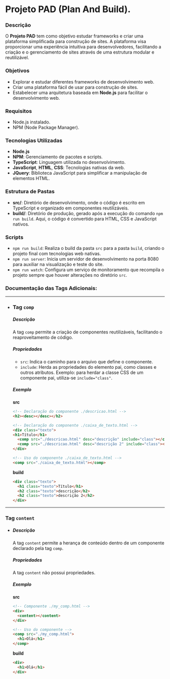 # Projeto PAD (Plan And Build).

### Descrição
O **Projeto PAD** tem como objetivo estudar frameworks e criar uma plataforma simplificada para construção de sites. A plataforma visa proporcionar uma experiência intuitiva para desenvolvedores, facilitando a criação e o gerenciamento de sites através de uma estrutura modular e reutilizável.

### Objetivos
- Explorar e estudar diferentes frameworks de desenvolvimento web.
- Criar uma plataforma fácil de usar para construção de sites.
- Estabelecer uma arquitetura baseada em **Node.js** para facilitar o desenvolvimento web.

### Requisitos
- Node.js instalado.
- NPM (Node Package Manager).

### Tecnologias Utilizadas
- **Node.js**
- **NPM**: Gerenciamento de pacotes e scripts.
- **TypeScript**: Linguagem utilizada no desenvolvimento.
- **JavaScript**, **HTML**, **CSS**: Tecnologias nativas da web.
- **JQuery**: Biblioteca JavaScript para simplificar a manipulação de elementos HTML.

### Estrutura de Pastas
- **src/**: Diretório de desenvolvimento, onde o código é escrito em TypeScript e organizado em componentes reutilizáveis.
- **build/**: Diretório de produção, gerado após a execução do comando `npm run build`. Aqui, o código é convertido para HTML, CSS e JavaScript nativos.

### Scripts
- `npm run build`: Realiza o build da pasta `src` para a pasta `build`, criando o projeto final com tecnologias web nativas.
- `npm run server`: Inicia um servidor de desenvolvimento na porta 8080 para auxiliar na visualização e teste do site.
- `npm run watch`: Configura um serviço de monitoramento que recompila o projeto sempre que houver alterações no diretório `src`.

### Documentação das Tags Adicionais:
---
- ### Tag `comp`
  ##### Descrição
  A tag `comp` permite a criação de componentes reutilizáveis, facilitando o reaproveitamento de código.

  ##### Propriedades
  - `src`: Indica o caminho para o arquivo que define o componente.
  - `include`: Herda as propriedades do elemento pai, como classes e outros atributos. Exemplo: para herdar a classe CSS de um componente pai, utiliza-se `include="class"`.

  ##### Exemplo
  **src**
  ```html
  <!-- Declaração do componente ./descricao.html -->
  <h2><desc></desc></h2>
  
  <!-- Declaração do componente ./caixa_de_texto.html -->
  <div class="texto">
  <h1>Título</h1>
    <comp src="./descricao.html" desc="descrição" include="class"></comp>
    <comp src="./descricao.html" desc="descrição 2" include="class"></comp>
  </div>

  <!-- Uso do componente ./caixa_de_texto.html -->
  <comp src="./caixa_de_texto.html"></comp>
  ```

  **build**
  ```html
  <div class="texto">
    <h1 class="texto">Título</h1>
    <h2 class="texto">descrição</h2>
    <h2 class="texto">descrição 2</h2>
  </div>
  ```
---
### Tag `content`
- ##### Descrição
  A tag `content` permite a herança de conteúdo dentro de um componente declarado pela tag `comp`.

  ##### Propriedades
  A tag `content` não possui propriedades.

  ##### Exemplo
  **src**
  ```html
  <!-- Componente ./my_comp.html -->
  <div>
    <content></content>
  </div>
  
  <!-- Uso do componente -->
  <comp src="./my_comp.html">
    <h1>Olá</h1>
  </comp>
  ```

  **build**
  ```html
  <div>
    <h1>Olá</h1>
  </div>
  ```

